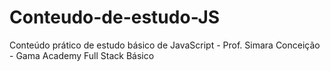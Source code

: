 # Conteudo-de-estudo-JS
Conteúdo prático de estudo básico de JavaScript - Prof. Simara Conceição - Gama Academy Full Stack Básico
